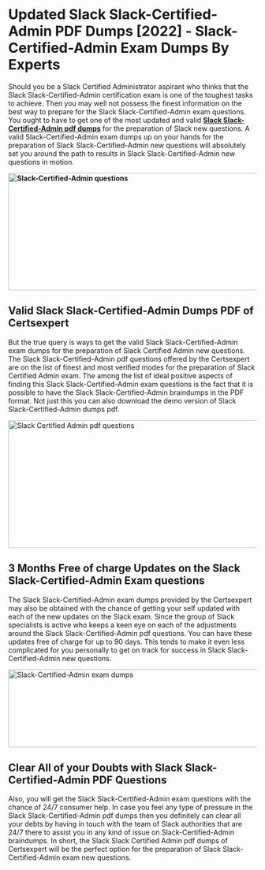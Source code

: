 <h1><strong>Updated Slack Slack-Certified-Admin PDF Dumps [2022] - Slack-Certified-Admin Exam Dumps By Experts&nbsp;</strong></h1>
<p><span style="font-weight: 400;">Should you be a Slack Certified Administrator aspirant who thinks that the Slack Slack-Certified-Admin certification exam is one of the toughest tasks to achieve. Then you may well not possess the finest information on the best way to prepare for the Slack Slack-Certified-Admin exam questions. You ought to have to get one of the most updated and valid <strong><a href="https://www.certsexpert.com/Slack-Certified-Admin-pdf-questions.html">Slack Slack-Certified-Admin pdf dumps</a></strong> for the preparation of Slack new questions. A valid  Slack-Certified-Admin exam dumps up on your hands for the preparation of Slack Slack-Certified-Admin new questions will absolutely set you around the path to results in Slack Slack-Certified-Admin new questions in motion.</span></p>
<p><span style="font-weight: 400;"><strong><img style="display: block; margin-left: auto; margin-right: auto;" src="https://i.ibb.co/QXh983F/73475278-2429792180625311-4586132736837681152-n.jpg" alt="Slack-Certified-Admin questions" width="632" height="238" /></strong></span></p>
<h2><strong>Valid Slack Slack-Certified-Admin Dumps PDF of Certsexpert</strong></h2>
<p><span style="font-weight: 400;">But the true query is ways to get the valid Slack Slack-Certified-Admin exam dumps for the preparation of Slack Certified Admin new questions. The Slack Slack-Certified-Admin pdf questions offered by the Certsexpert are on the list of finest and most verified modes for the preparation of Slack Certified Admin exam. The among the list of ideal positive aspects of finding this Slack Slack-Certified-Admin exam questions is the fact that it is possible to have the Slack Slack-Certified-Admin braindumps in the PDF format. Not just this you can also download the demo version of Slack Slack-Certified-Admin dumps pdf.</span></p>
<p><span style="font-weight: 400;"><img style="display: block; margin-left: auto; margin-right: auto;" src="https://i.ibb.co/Jd8hN2L/76714008-3182067705200142-8735104740007870464-n.jpg" alt="Slack Certified Admin pdf questions" width="701" height="259" /></span></p>
<h2><strong>3 Months Free of charge Updates on the Slack Slack-Certified-Admin Exam questions</strong></h2>
<p><span style="font-weight: 400;">The Slack Slack-Certified-Admin exam dumps provided by the Certsexpert may also be obtained with the chance of getting your self updated with each of the new updates on the Slack exam. Since the group of Slack specialists is active who keeps a keen eye on each of the adjustments around the Slack Slack-Certified-Admin pdf questions. You can have these updates free of charge for up to 90 days. This tends to make it even less complicated for you personally to get on track for success in Slack Slack-Certified-Admin new questions.</span></p>
<p><span style="font-weight: 400;"><a href="https://www.certsexpert.com/Slack-Certified-Admin-pdf-questions.html"><img style="display: block; margin-left: auto; margin-right: auto;" src="https://i.ibb.co/TMnKrkJ/75398236-424489711531572-5064688549987614720-n.jpg" alt="Slack-Certified-Admin exam dumps" width="714" height="158" /></a></span></p>
<h2><strong>Clear All of your Doubts with Slack Slack-Certified-Admin PDF Questions</strong></h2>
<p>Also, you will get the Slack Slack-Certified-Admin exam questions with the chance of 24/7 consumer help. In case you feel any type of pressure in the Slack Slack-Certified-Admin pdf dumps then you definitely can clear all your debts by having in touch with the team of Slack authorities that are 24/7 there to assist you in any kind of issue on  Slack-Certified-Admin braindumps. In short, the Slack Slack Certified Admin pdf dumps of Certsexpert will be the perfect option for the preparation of Slack Slack-Certified-Admin exam new questions.</p>
